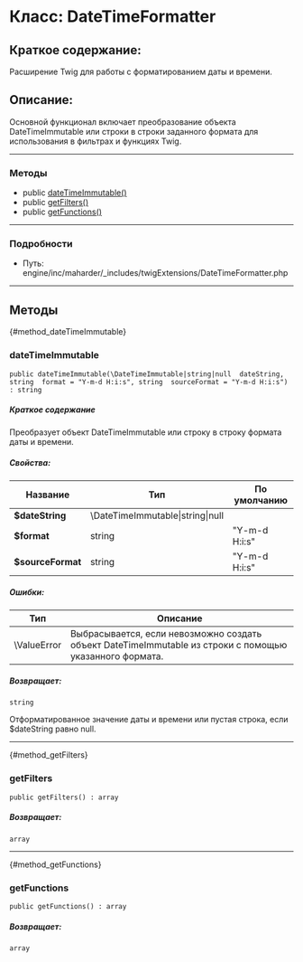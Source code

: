 # Класс: DateTimeFormatter

## Краткое содержание:

Расширение Twig для работы с форматированием даты и времени.

## Описание:

Основной функционал включает преобразование объекта DateTimeImmutable
или строки в строки заданного формата для использования в фильтрах и функциях Twig.


---

### Методы

* public [dateTimeImmutable()](#method_dateTimeImmutable)
* public [getFilters()](#method_getFilters)
* public [getFunctions()](#method_getFunctions)

---

### Подробности

* Путь: engine/inc/maharder/_includes/twigExtensions/DateTimeFormatter.php

---

## Методы

[](){#method_dateTimeImmutable}

### dateTimeImmutable

```
public dateTimeImmutable(\DateTimeImmutable|string|null  dateString, string  format = "Y-m-d H:i:s", string  sourceFormat = "Y-m-d H:i:s") : string
```

##### Краткое содержание

Преобразует объект DateTimeImmutable или строку в строку формата даты и времени.

##### Свойства:

| Название          | Тип                              | По умолчанию  |
|-------------------|----------------------------------|---------------|
| **$dateString**   | \DateTimeImmutable\|string\|null |               |
| **$format**       | string                           | "Y-m-d H:i:s" |
| **$sourceFormat** | string                           | "Y-m-d H:i:s" |

##### Ошибки:

| Тип         | Описание                                                                                                |
|-------------|---------------------------------------------------------------------------------------------------------|
| \ValueError | Выбрасывается, если невозможно создать объект DateTimeImmutable из строки с помощью указанного формата. |

##### Возвращает:

```
string
```

Отформатированное значение даты и времени или пустая строка, если $dateString равно null.

---

[](){#method_getFilters}

### getFilters

```
public getFilters() : array
```

##### Возвращает:

```
array
```

---

[](){#method_getFunctions}

### getFunctions

```
public getFunctions() : array
```

##### Возвращает:

```
array
```
